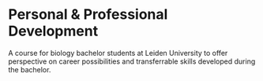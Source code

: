 # Personal & Professional Development
A course for biology bachelor students at Leiden University to offer perspective on career possibilities and transferrable skills developed during the bachelor.
